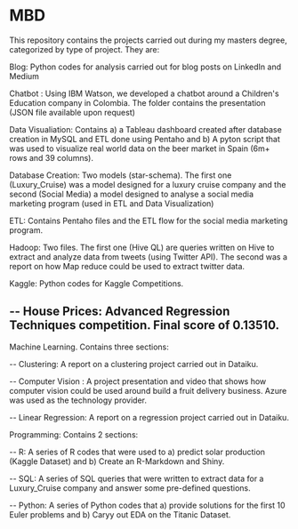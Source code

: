 # MBD
This repository contains the projects carried out during my masters degree, categorized by type of project. They are:

Blog: Python codes for analysis carried out for blog posts on LinkedIn and Medium 

Chatbot : Using IBM Watson, we developed a chatbot around a Children's Education company in Colombia. The folder contains the presentation (JSON file available upon request)

Data Visualiation: Contains a) a Tableau dashboard created after database creation in MySQL and ETL done using Pentaho and b) A pyton script that was used to visualize real world data on the beer market in Spain (6m+ rows and 39 columns). 

Database Creation: Two models (star-schema). The first one (Luxury_Cruise) was a model designed for a luxury cruise company and the second (Social Media) a model designed to analyse a social media marketing program (used in ETL and Data Visualization)

ETL: Contains Pentaho files and the ETL flow for the social media marketing program. 

Hadoop: Two files. The first one (Hive QL) are queries written on Hive to extract and analyze data from tweets (using Twitter API). The second was a report on how Map reduce could be used to extract twitter data. 

Kaggle: Python codes for Kaggle Competitions.

-- House Prices: Advanced Regression Techniques competition. Final score of 0.13510.
-- 

Machine Learning. Contains three sections:

-- Clustering: A report on a clustering project carried out in Dataiku.  

-- Computer Vision : A project presentation and video that shows how computer vision could be used around build a fruit delivery business.                     Azure was used as the technology provider. 

-- Linear Regression: A report on a regression project carried out in Dataiku. 

Programming: Contains 2 sections:

-- R: A series of R codes that were used to a) predict solar production (Kaggle Dataset) and b) Create an R-Markdown and Shiny. 

-- SQL: A series of SQL queries that were written to extract data for a Luxury_Cruise company and answer some pre-defined questions.

-- Python: A series of Python codes that a) provide solutions for the first 10 Euler problems and b) Caryy out EDA on the Titanic Dataset. 

